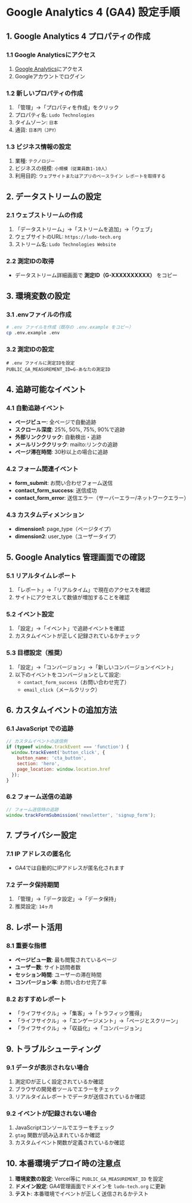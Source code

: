 # Google Analytics 4 (GA4) 設定手順

## 1. Google Analytics 4 プロパティの作成

### 1.1 Google Analyticsにアクセス
1. [Google Analytics](https://analytics.google.com/)にアクセス
2. Googleアカウントでログイン

### 1.2 新しいプロパティの作成
1. 「管理」→「プロパティを作成」をクリック
2. プロパティ名: `Ludo Technologies`
3. タイムゾーン: `日本`
4. 通貨: `日本円（JPY）`

### 1.3 ビジネス情報の設定
1. 業種: `テクノロジー`
2. ビジネスの規模: `小規模（従業員数1-10人）`
3. 利用目的: `ウェブサイトまたはアプリのベースライン レポートを取得する`

## 2. データストリームの設定

### 2.1 ウェブストリームの作成
1. 「データストリーム」→「ストリームを追加」→「ウェブ」
2. ウェブサイトのURL: `https://ludo-tech.org`
3. ストリーム名: `Ludo Technologies Website`

### 2.2 測定IDの取得
- データストリーム詳細画面で **測定ID（G-XXXXXXXXXX）** をコピー

## 3. 環境変数の設定

### 3.1 .envファイルの作成
```bash
# .env ファイルを作成（既存の .env.example をコピー）
cp .env.example .env
```

### 3.2 測定IDの設定
```env
# .env ファイルに測定IDを設定
PUBLIC_GA_MEASUREMENT_ID=G-あなたの測定ID
```

## 4. 追跡可能なイベント

### 4.1 自動追跡イベント
- **ページビュー**: 全ページで自動追跡
- **スクロール深度**: 25%, 50%, 75%, 90%で追跡
- **外部リンククリック**: 自動検出・追跡
- **メールリンククリック**: mailto:リンクの追跡
- **ページ滞在時間**: 30秒以上の場合に追跡

### 4.2 フォーム関連イベント
- **form_submit**: お問い合わせフォーム送信
- **contact_form_success**: 送信成功
- **contact_form_error**: 送信エラー（サーバーエラー/ネットワークエラー）

### 4.3 カスタムディメンション
- **dimension1**: page_type（ページタイプ）
- **dimension2**: user_type（ユーザータイプ）

## 5. Google Analytics 管理画面での確認

### 5.1 リアルタイムレポート
1. 「レポート」→「リアルタイム」で現在のアクセスを確認
2. サイトにアクセスして数値が増加することを確認

### 5.2 イベント設定
1. 「設定」→「イベント」で追跡イベントを確認
2. カスタムイベントが正しく記録されているかチェック

### 5.3 目標設定（推奨）
1. 「設定」→「コンバージョン」→「新しいコンバージョンイベント」
2. 以下のイベントをコンバージョンとして設定:
   - `contact_form_success`（お問い合わせ完了）
   - `email_click`（メールクリック）

## 6. カスタムイベントの追加方法

### 6.1 JavaScript での追跡
```javascript
// カスタムイベントの送信例
if (typeof window.trackEvent === 'function') {
  window.trackEvent('button_click', {
    button_name: 'cta_button',
    section: 'hero',
    page_location: window.location.href
  });
}
```

### 6.2 フォーム送信の追跡
```javascript
// フォーム送信時の追跡
window.trackFormSubmission('newsletter', 'signup_form');
```

## 7. プライバシー設定

### 7.1 IP アドレスの匿名化
- GA4では自動的にIPアドレスが匿名化されます

### 7.2 データ保持期間
1. 「管理」→「データ設定」→「データ保持」
2. 推奨設定: `14ヶ月`

## 8. レポート活用

### 8.1 重要な指標
- **ページビュー数**: 最も閲覧されているページ
- **ユーザー数**: サイト訪問者数
- **セッション時間**: ユーザーの滞在時間
- **コンバージョン率**: お問い合わせ完了率

### 8.2 おすすめレポート
- 「ライフサイクル」→「集客」→「トラフィック獲得」
- 「ライフサイクル」→「エンゲージメント」→「ページとスクリーン」
- 「ライフサイクル」→「収益化」→「コンバージョン」

## 9. トラブルシューティング

### 9.1 データが表示されない場合
1. 測定IDが正しく設定されているか確認
2. ブラウザの開発者ツールでエラーをチェック
3. リアルタイムレポートでデータが送信されているか確認

### 9.2 イベントが記録されない場合
1. JavaScriptコンソールでエラーをチェック
2. `gtag` 関数が読み込まれているか確認
3. カスタムイベント関数が定義されているか確認

## 10. 本番環境デプロイ時の注意点

1. **環境変数の設定**: Vercel等に `PUBLIC_GA_MEASUREMENT_ID` を設定
2. **ドメイン設定**: GA4管理画面でドメインを `ludo-tech.org` に更新
3. **テスト**: 本番環境でイベントが正しく送信されるかテスト